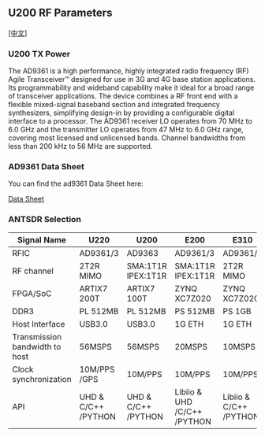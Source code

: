 ## U200 RF Parameters

[[中文]](../../../cn/device_and_usage_manual/ANTSDR_U_Series_Module/ANTSDR_U200_Reference_Manual/AntsdrU200_RF_parameters_cn.html)

### U200 TX Power
The AD9361 is a high performance, highly integrated radio frequency (RF) Agile Transceiver™ designed for use in 3G and 4G base station applications. Its programmability and wideband capability make it ideal for a broad range of transceiver applications. The device combines a RF front end with a flexible mixed-signal baseband section and integrated frequency synthesizers, simplifying design-in by providing a configurable digital interface to a processor. The AD9361 receiver LO operates from 70 MHz to 6.0 GHz and the transmitter LO operates from 47 MHz to 6.0 GHz range, covering most licensed and unlicensed bands. Channel bandwidths from less than 200 kHz to 56 MHz are supported.

### AD9361 Data Sheet

You can find the ad9361 Data Sheet here:

[Data Sheet](https://www.analog.com/en/products/ad9361.html)

### ANTSDR Selection

| Signal Name   |     U220        |  U200     |E200              | E310      | E316        |
| ------------- | ----------      |------     | --------------   | ----------| ----------  |   
| RFIC          | AD9361/3        |  AD9363           |   AD9361/3       |AD9361/3  |  AD9361/3    |
| RF channel    |  2T2R MIMO      |SMA:1T1R IPEX:1T1R  |SMA:1T1R IPEX:1T1R|2T2R MIMO  |2T2R MIMO      |
| FPGA/SoC      | ARTIX7 200T     | ARTIX7 100T |ZYNQ XC7Z020  | ZYNQ XC7Z020   |ZYNQ XC7Z020   |
| DDR3          |  PL 512MB       | PL 512MB        |PS 512MB     | PS 1GB         | PS 1GB        |
| Host Interface                  |    USB3.0 | USB3.0        |      1G ETH      | 1G ETH         |1G ETH           |
| Transmission bandwidth to host  |  56MSPS    |56MSPS       |     20MSPS      | 10MSPS         | 20MSPS          | 
|Clock synchronization            |   10M/PPS /GPS  | 10M/PPS  |10M/PPS          | 10M/PPS        | 10M/PPS          |
| API        |  UHD & C/C++ /PYTHON  | UHD & C/C++ /PYTHON  | Libiio & UHD /C/C++ /PYTHON  | Libiio &  C/C++ /PYTHON  |   Libiio & UHD & C/C++ /PYTHON |  
